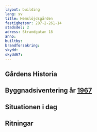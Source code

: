 ```yaml
---
layout: building
lang: sv
title: Hemslöjdsgården
fastighetsnr: 287-2-261-14
stadsdel: 2
adress: Strandgatan 18
anno:
builtby:
brandforsakring:
skydd: 
skydd67:
---
```

## Gårdens Historia


## Byggnadsiventering år <a href="/sources/keinanen_karki.pdf">1967</a>


## Situationen i dag


## Ritningar
